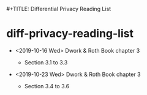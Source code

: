 #+TITLE: Differential Privacy Reading List     
# diff-privacy-reading-list

* <2019-10-16 Wed> Dwork & Roth Book chapter 3
  - Section 3.1 to 3.3

* <2019-10-23 Wed> Dwork & Roth Book chapter 3
  - Section 3.4 to 3.6
